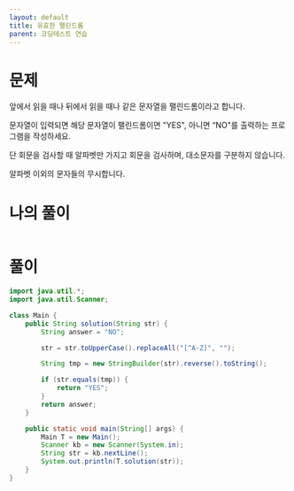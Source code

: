 ```yaml
---
layout: default
title: 유효한 팰린드롬
parent: 코딩테스트 연습
---
```

# 문제
앞에서 읽을 때나 뒤에서 읽을 때나 같은 문자열을 팰린드롬이라고 합니다.

문자열이 입력되면 해당 문자열이 팰린드롬이면 "YES", 아니면 “NO"를 출력하는 프로그램을 작성하세요.

단 회문을 검사할 때 알파벳만 가지고 회문을 검사하며, 대소문자를 구분하지 않습니다.

알파벳 이외의 문자들의 무시합니다.

# 나의 풀이
```java

```


# 풀이
```java
import java.util.*;
import java.util.Scanner;

class Main {
    public String solution(String str) {
        String answer = "NO";

        str = str.toUpperCase().replaceAll("[^A-Z]", "");

        String tmp = new StringBuilder(str).reverse().toString();

        if (str.equals(tmp)) {
            return "YES";
        }
        return answer;
    }

    public static void main(String[] args) {
        Main T = new Main();
        Scanner kb = new Scanner(System.in);
        String str = kb.nextLine();
        System.out.println(T.solution(str));
    }
}
```